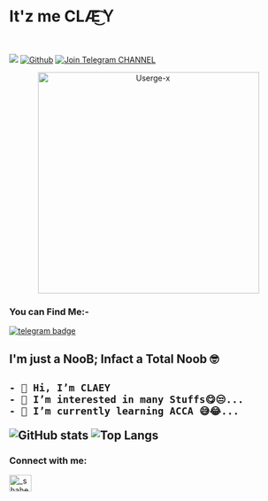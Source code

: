 <h1 align="centre"><b>It'z me CLÆ͜͡Ｙ</b></h1>
<br>

![](https://visitor-badge.laobi.icu/badge?page_id=CLaY9950.CLaY9950) [![Github](https://img.shields.io/github/followers/CLaY9950?label=Follow&style=social)](https://github.com/CLaY9950) [![Join Telegram CHANNEL](https://img.shields.io/badge/Join%20Telegram%20Channel-Click%20Here-blue)](https://t.me/PrimeFlixMedia_All)
<p align="center">
   <a href="https://github.com/CLaY9950/CLaY9950"><img src="https://telegra.ph/file/98111dddda5cdfc10bc4b.jpg" alt="Userge-x" width=400px></a>
   <br>
</p>
<h3> You can Find Me:-</h3>

[![telegram badge](https://img.shields.io/badge/@CLaY995-30302f?style=for-the-badge&logo=telegram)](https://t.me/CLaY995)


<h2 align="centre">I'm just a NooB; Infact a Total Noob 🤓<h2>

```
- 👋 Hi, I’m CLAEY
- 👀 I’m interested in many Stuffs😋😒...
- 🌱 I’m currently learning ACCA 😅😂...
```

<!---
CLaY9950/CLaY9950 is a ✨ special ✨ repository because its `README.md` (this file) appears on your GitHub profile.
You can click the Preview link to take a look at your changes.
--->
 
![GitHub stats](https://github-readme-stats.vercel.app/api?username=CLaY9950&show_icons=true&theme=merko) ![Top Langs](https://github-readme-stats.vercel.app/api/top-langs/?username=CLaY9950&theme=highcontrast)
<h3 align="left">Connect with me:</h3>
<p align="left">
<a href="https://instagram.com/_shaheen.m_" target="blank"><img align="center" src="https://raw.githubusercontent.com/rahuldkjain/github-profile-readme-generator/master/src/images/icons/Social/instagram.svg" alt="_shaheen.m_" height="30" width="40" /></a>
</p>
